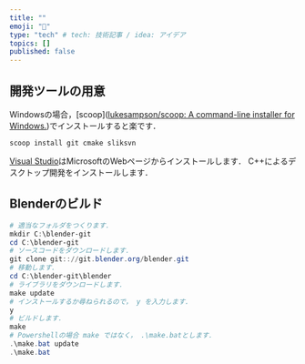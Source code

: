 ```yaml
---
title: ""
emoji: "🐡"
type: "tech" # tech: 技術記事 / idea: アイデア
topics: []
published: false
---
```


## 開発ツールの用意
Windowsの場合，[scoop]([lukesampson/scoop: A command-line installer for Windows.](https://github.com/lukesampson/scoop))でインストールすると楽です．
```
scoop install git cmake sliksvn
```

[Visual Studio](https://visualstudio.microsoft.com/)はMicrosoftのWebページからインストールします．
C++によるデスクトップ開発をインストールします．

## Blenderのビルド

```ps1
# 適当なフォルダをつくります．
mkdir C:\blender-git
cd C:\blender-git
# ソースコードをダウンロードします．
git clone git:://git.blender.org/blender.git
# 移動します．
cd C:\blender-git\blender
# ライブラリをダウンロードします．
make update
# インストールするか尋ねられるので， y を入力します．
y
# ビルドします．
make
# Powershellの場合 make ではなく， .\make.batとします．
.\make.bat update
.\make.bat
```


